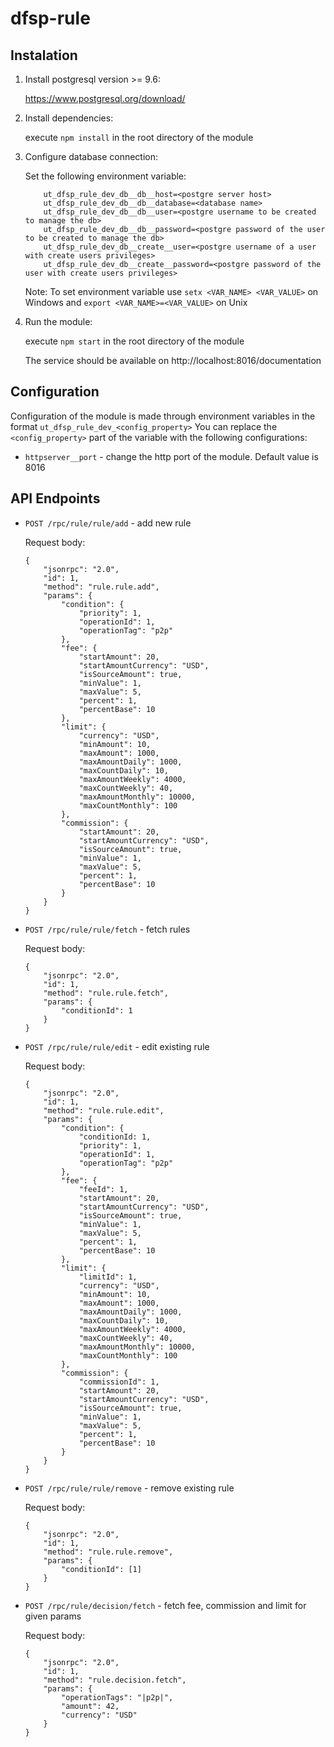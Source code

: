 # dfsp-rule
## Instalation

1. Install postgresql version >= 9.6:

    https://www.postgresql.org/download/

1. Install dependencies:

    execute ```npm install``` in the root directory of the module

1. Configure database connection:

    Set the following environment variable:
    ```
        ut_dfsp_rule_dev_db__db__host=<postgre server host>
        ut_dfsp_rule_dev_db__db__database=<database name>
        ut_dfsp_rule_dev_db__db__user=<postgre username to be created to manage the db>
        ut_dfsp_rule_dev_db__db__password=<postgre password of the user to be created to manage the db>
        ut_dfsp_rule_dev_db__create__user=<postgre username of a user with create users privileges>
        ut_dfsp_rule_dev_db__create__password=<postgre password of the user with create users privileges>
    ```

    Note:
    To set environment variable use ```setx <VAR_NAME> <VAR_VALUE>``` on Windows and ```export <VAR_NAME>=<VAR_VALUE>``` on Unix

1. Run the module:

    execute ```npm start``` in the root directory of the module

    The service should be available on http://localhost:8016/documentation


## Configuration

Configuration of the module is made through environment variables in the format ```ut_dfsp_rule_dev_<config_property>```
You can replace the ```<config_property>``` part of the variable with the following configurations:

* ```httpserver__port``` - change the http port of the module. Default value is 8016



## API Endpoints

* ```POST /rpc/rule/rule/add``` - add new rule

    Request body:
    ```
    {
        "jsonrpc": "2.0",
        "id": 1,
        "method": "rule.rule.add",
        "params": {
            "condition": {
                "priority": 1,
                "operationId": 1,
                "operationTag": "p2p"
            },
            "fee": {
                "startAmount": 20,
                "startAmountCurrency": "USD",
                "isSourceAmount": true,
                "minValue": 1,
                "maxValue": 5,
                "percent": 1,
                "percentBase": 10
            },
            "limit": {
                "currency": "USD",
                "minAmount": 10,
                "maxAmount": 1000,
                "maxAmountDaily": 1000,
                "maxCountDaily": 10,
                "maxAmountWeekly": 4000,
                "maxCountWeekly": 40,
                "maxAmountMonthly": 10000,
                "maxCountMonthly": 100
            },
            "commission": {
                "startAmount": 20,
                "startAmountCurrency": "USD",
                "isSourceAmount": true,
                "minValue": 1,
                "maxValue": 5,
                "percent": 1,
                "percentBase": 10
            }
        }
    }
    ```

* ```POST /rpc/rule/rule/fetch``` - fetch rules

    Request body:
    ```
    {
        "jsonrpc": "2.0",
        "id": 1,
        "method": "rule.rule.fetch",
        "params": {
            "conditionId": 1
        }
    }
    ```

* ```POST /rpc/rule/rule/edit``` - edit existing rule

    Request body:
    ```
    {
        "jsonrpc": "2.0",
        "id": 1,
        "method": "rule.rule.edit",
        "params": {
            "condition": {
                "conditionId: 1,
                "priority": 1,
                "operationId": 1,
                "operationTag": "p2p"
            },
            "fee": {
                "feeId": 1,
                "startAmount": 20,
                "startAmountCurrency": "USD",
                "isSourceAmount": true,
                "minValue": 1,
                "maxValue": 5,
                "percent": 1,
                "percentBase": 10
            },
            "limit": {
                "limitId": 1,
                "currency": "USD",
                "minAmount": 10,
                "maxAmount": 1000,
                "maxAmountDaily": 1000,
                "maxCountDaily": 10,
                "maxAmountWeekly": 4000,
                "maxCountWeekly": 40,
                "maxAmountMonthly": 10000,
                "maxCountMonthly": 100
            },
            "commission": {
                "commissionId": 1,
                "startAmount": 20,
                "startAmountCurrency": "USD",
                "isSourceAmount": true,
                "minValue": 1,
                "maxValue": 5,
                "percent": 1,
                "percentBase": 10
            }
        }
    }
    ```

* ```POST /rpc/rule/rule/remove``` - remove existing rule

    Request body:
    ```
    {
        "jsonrpc": "2.0",
        "id": 1,
        "method": "rule.rule.remove",
        "params": {
            "conditionId": [1]
        }
    }
    ```

* ```POST /rpc/rule/decision/fetch``` - fetch fee, commission and limit for given params

    Request body:
    ```
    {
        "jsonrpc": "2.0",
        "id": 1,
        "method": "rule.decision.fetch",
        "params": {
            "operationTags": "|p2p|",
            "amount": 42,
            "currency": "USD"
        }
    }
    ```



